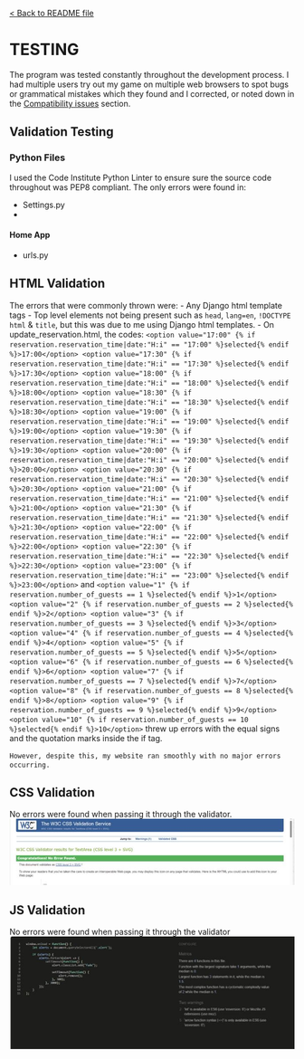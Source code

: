 [&lt; Back to README file](/README.md)

# TESTING

The program was tested constantly throughout the development process. I had multiple users try out my game on multiple web browsers to spot bugs or grammatical mistakes which they found and I corrected, or noted down in the [Compatibility issues](#compatibility-section) section.

## Validation Testing

### Python Files
I used the Code Institute Python Linter to ensure sure the source code throughout was PEP8 compliant. The only errors were found in: 

-   Settings.py
-   

#### Home App
-   urls.py
![]()


## HTML Validation
The errors that were commonly thrown were:
    -   Any Django html template tags
    -   Top level elements not being present such as `head`, `lang=en`, `!DOCTYPE html` & `title`, but this was due to me using Django html templates.
    -   On update_reservation.html, the codes:
    ```
    <option value="17:00" {% if reservation.reservation_time|date:"H:i" == "17:00" %}selected{% endif %}>17:00</option>
    <option value="17:30" {% if reservation.reservation_time|date:"H:i" == "17:30" %}selected{% endif %}>17:30</option>
    <option value="18:00" {% if reservation.reservation_time|date:"H:i" == "18:00" %}selected{% endif %}>18:00</option>
    <option value="18:30" {% if reservation.reservation_time|date:"H:i" == "18:30" %}selected{% endif %}>18:30</option>
    <option value="19:00" {% if reservation.reservation_time|date:"H:i" == "19:00" %}selected{% endif %}>19:00</option>
    <option value="19:30" {% if reservation.reservation_time|date:"H:i" == "19:30" %}selected{% endif %}>19:30</option>
    <option value="20:00" {% if reservation.reservation_time|date:"H:i" == "20:00" %}selected{% endif %}>20:00</option>
    <option value="20:30" {% if reservation.reservation_time|date:"H:i" == "20:30" %}selected{% endif %}>20:30</option>
    <option value="21:00" {% if reservation.reservation_time|date:"H:i" == "21:00" %}selected{% endif %}>21:00</option>
    <option value="21:30" {% if reservation.reservation_time|date:"H:i" == "21:30" %}selected{% endif %}>21:30</option>
    <option value="22:00" {% if reservation.reservation_time|date:"H:i" == "22:00" %}selected{% endif %}>22:00</option>
    <option value="22:30" {% if reservation.reservation_time|date:"H:i" == "22:30" %}selected{% endif %}>22:30</option>
    <option value="23:00" {% if reservation.reservation_time|date:"H:i" == "23:00" %}selected{% endif %}>23:00</option>
    ```
    and
    ```
    <option value="1" {% if reservation.number_of_guests == 1 %}selected{% endif %}>1</option>
    <option value="2" {% if reservation.number_of_guests == 2 %}selected{% endif %}>2</option>
    <option value="3" {% if reservation.number_of_guests == 3 %}selected{% endif %}>3</option>
    <option value="4" {% if reservation.number_of_guests == 4 %}selected{% endif %}>4</option>
    <option value="5" {% if reservation.number_of_guests == 5 %}selected{% endif %}>5</option>
    <option value="6" {% if reservation.number_of_guests == 6 %}selected{% endif %}>6</option>
    <option value="7" {% if reservation.number_of_guests == 7 %}selected{% endif %}>7</option>
    <option value="8" {% if reservation.number_of_guests == 8 %}selected{% endif %}>8</option>
    <option value="9" {% if reservation.number_of_guests == 9 %}selected{% endif %}>9</option>
    <option value="10" {% if reservation.number_of_guests == 10 %}selected{% endif %}>10</option>
    ```
    threw up errors with the equal signs and the quotation marks inside the if tag.

    However, despite this, my website ran smoothly with no major errors occurring.

## CSS Validation
No errors were found when passing it through the validator.
![W3C CSS Validation Image](/documentation/images/css-validation.webp)

## JS Validation
No errors were found when passing it through the validator
![JSHint Validation Image](/documentation/images/jshint-validation.webp)